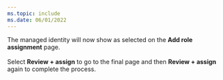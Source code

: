 ```yaml
---
ms.topic: include
ms.date: 06/01/2022
---
```


The managed identity will now show as selected on the **Add role assignment** page.
<br><br>
Select **Review + assign** to go to the final page and then **Review + assign** again to complete the process.
